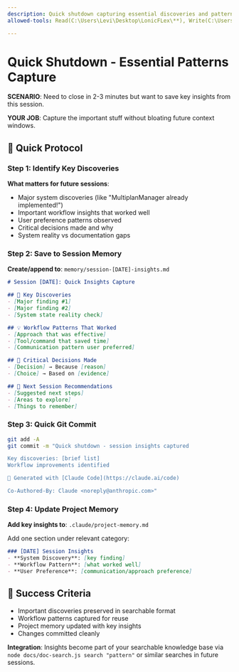```yaml
---
description: Quick shutdown capturing essential discoveries and patterns for future sessions
allowed-tools: Read(C:\Users\Levi\Desktop\LonicFLex\**), Write(C:\Users\Levi\Desktop\LonicFLex\**), Bash(*), Edit(*)

---
```


# Quick Shutdown - Essential Patterns Capture

**SCENARIO**: Need to close in 2-3 minutes but want to save key insights from this session.

**YOUR JOB**: Capture the important stuff without bloating future context windows.

## 🔄 Quick Protocol

### Step 1: Identify Key Discoveries
**What matters for future sessions**:
- Major system discoveries (like "MultiplanManager already implemented!")
- Important workflow insights that worked well
- User preference patterns observed
- Critical decisions made and why
- System reality vs documentation gaps

### Step 2: Save to Session Memory
**Create/append to**: `memory/session-[DATE]-insights.md`

```markdown
# Session [DATE]: Quick Insights Capture

## 🎯 Key Discoveries
- [Major finding #1]
- [Major finding #2] 
- [System state reality check]

## 💡 Workflow Patterns That Worked
- [Approach that was effective]
- [Tool/command that saved time]
- [Communication pattern user preferred]

## 🚨 Critical Decisions Made
- [Decision] → Because [reason]
- [Choice] → Based on [evidence]

## 🔄 Next Session Recommendations
- [Suggested next steps]
- [Areas to explore]
- [Things to remember]
```

### Step 3: Quick Git Commit
```bash
git add -A
git commit -m "Quick shutdown - session insights captured

Key discoveries: [brief list]
Workflow improvements identified

🤖 Generated with [Claude Code](https://claude.ai/code)

Co-Authored-By: Claude <noreply@anthropic.com>"
```

### Step 4: Update Project Memory
**Add key insights to**: `.claude/project-memory.md`

Add one section under relevant category:
```markdown
### [DATE] Session Insights
- **System Discovery**: [key finding]
- **Workflow Pattern**: [what worked well]
- **User Preference**: [communication/approach preference]
```

## 🎯 Success Criteria  
- Important discoveries preserved in searchable format
- Workflow patterns captured for reuse
- Project memory updated with key insights
- Changes committed cleanly

**Integration**: Insights become part of your searchable knowledge base via `node docs/doc-search.js search "pattern"` or similar searches in future sessions.
